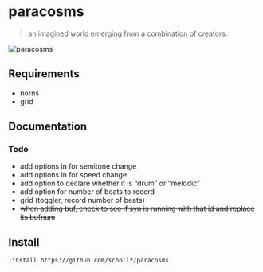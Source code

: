 # paracosms

> an imagined world emerging from a combination of creators.

![paracosms](https://schollz.com/img/dali.png)

## Requirements

- norns
- grid

## Documentation

### Todo

-  add options in for semitone change
-  add options in for speed change
-  add option to declare whether it is “drum” or “melodic”
-  add option for number of beats to record
-  grid (toggler, record number of beats)
-  ~~when adding buf, check to see if syn is running with that id and replace its bufnum~~


## Install

```
;install https://github.com/schollz/paracosms
```
